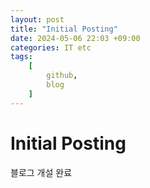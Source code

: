 ```yaml
---
layout: post
title: "Initial Posting"
date: 2024-05-06 22:03 +09:00
categories: IT etc
tags:
    [
        github,
        blog
    ]
---
```


# Initial Posting

블로그 개설 완료